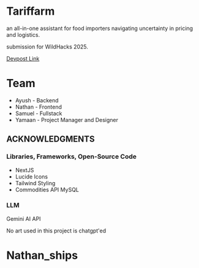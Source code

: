 # Tariffarm 

an all-in-one assistant for food importers navigating uncertainty in pricing and logistics.<br>

submission for WildHacks 2025.<br>

[Devpost Link](https://devpost.com/software/idk-yet-o67hj8)


# Team

- Ayush - Backend
- Nathan - Frontend
- Samuel - Fullstack
- Yamaan - Project Manager and Designer

## ACKNOWLEDGMENTS

### Libraries, Frameworks, Open-Source Code
- NextJS 
- Lucide Icons
- Tailwind Styling
- Commodities API
MySQL

### LLM 
Gemini AI API

No art used in this project is chatgpt'ed


# Nathan_ships
